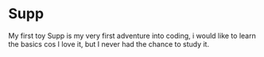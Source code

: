 # Supp
My first toy
Supp is my very first adventure into coding, i would like to learn the basics cos I love it, but I never had the chance to study it.
